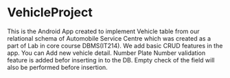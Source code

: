 # VehicleProject

This is the Android App created to implement Vehicle table from our relational schema of Automobile Service Centre which was created as a part of Lab in core course DBMS(IT214).
We add basic CRUD features in the app.
  You can Add new vehicle detail.
  Number Plate Number validation feature is added befor inserting in to the DB.
  Empty check of the field will also be performed before insertion.
  
